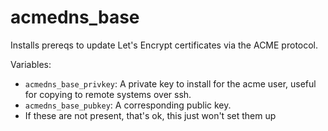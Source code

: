 # acmedns_base

Installs prereqs to update Let's Encrypt certificates via the ACME protocol.


Variables:

- `acmedns_base_privkey`:
  A private key to install for the acme user, useful for copying to remote systems over ssh.
- `acmedns_base_pubkey`:
  A corresponding public key.
- If these are not present, that's ok, this just won't set them up
